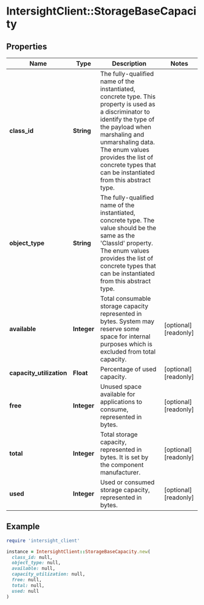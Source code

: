 # IntersightClient::StorageBaseCapacity

## Properties

| Name | Type | Description | Notes |
| ---- | ---- | ----------- | ----- |
| **class_id** | **String** | The fully-qualified name of the instantiated, concrete type. This property is used as a discriminator to identify the type of the payload when marshaling and unmarshaling data. The enum values provides the list of concrete types that can be instantiated from this abstract type. |  |
| **object_type** | **String** | The fully-qualified name of the instantiated, concrete type. The value should be the same as the &#39;ClassId&#39; property. The enum values provides the list of concrete types that can be instantiated from this abstract type. |  |
| **available** | **Integer** | Total consumable storage capacity represented in bytes. System may reserve some space for internal purposes which is excluded from total capacity. | [optional][readonly] |
| **capacity_utilization** | **Float** | Percentage of used capacity. | [optional][readonly] |
| **free** | **Integer** | Unused space available for applications to consume, represented in bytes. | [optional][readonly] |
| **total** | **Integer** | Total storage capacity, represented in bytes. It is set by the component manufacturer. | [optional][readonly] |
| **used** | **Integer** | Used or consumed storage capacity, represented in bytes. | [optional][readonly] |

## Example

```ruby
require 'intersight_client'

instance = IntersightClient::StorageBaseCapacity.new(
  class_id: null,
  object_type: null,
  available: null,
  capacity_utilization: null,
  free: null,
  total: null,
  used: null
)
```

